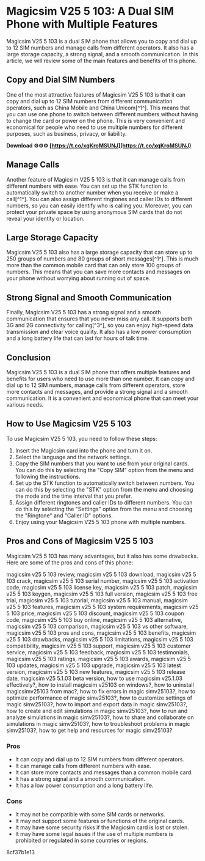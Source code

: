 # Magicsim V25 5 103: A Dual SIM Phone with Multiple Features
 
Magicsim V25 5 103 is a dual SIM phone that allows you to copy and dial up to 12 SIM numbers and manage calls from different operators. It also has a large storage capacity, a strong signal, and a smooth communication. In this article, we will review some of the main features and benefits of this phone.
 
## Copy and Dial SIM Numbers
 
One of the most attractive features of Magicsim V25 5 103 is that it can copy and dial up to 12 SIM numbers from different communication operators, such as China Mobile and China Unicom[^1^]. This means that you can use one phone to switch between different numbers without having to change the card or power on the phone. This is very convenient and economical for people who need to use multiple numbers for different purposes, such as business, privacy, or liability.
 
**Download ⚙⚙⚙ [https://t.co/xqKroMSUNJ](https://t.co/xqKroMSUNJ)**


 
## Manage Calls
 
Another feature of Magicsim V25 5 103 is that it can manage calls from different numbers with ease. You can set up the STK function to automatically switch to another number when you receive or make a call[^1^]. You can also assign different ringtones and caller IDs to different numbers, so you can easily identify who is calling you. Moreover, you can protect your private space by using anonymous SIM cards that do not reveal your identity or location.
 
## Large Storage Capacity
 
Magicsim V25 5 103 also has a large storage capacity that can store up to 250 groups of numbers and 80 groups of short messages[^1^]. This is much more than the common mobile card that can only store 100 groups of numbers. This means that you can save more contacts and messages on your phone without worrying about running out of space.
 
## Strong Signal and Smooth Communication
 
Finally, Magicsim V25 5 103 has a strong signal and a smooth communication that ensures that you never miss any call. It supports both 3G and 2G connectivity for calling[^3^], so you can enjoy high-speed data transmission and clear voice quality. It also has a low power consumption and a long battery life that can last for hours of talk time.
 
## Conclusion
 
Magicsim V25 5 103 is a dual SIM phone that offers multiple features and benefits for users who need to use more than one number. It can copy and dial up to 12 SIM numbers, manage calls from different operators, store more contacts and messages, and provide a strong signal and a smooth communication. It is a convenient and economical phone that can meet your various needs.

## How to Use Magicsim V25 5 103
 
To use Magicsim V25 5 103, you need to follow these steps:
 
1. Insert the Magicsim card into the phone and turn it on.
2. Select the language and the network settings.
3. Copy the SIM numbers that you want to use from your original cards. You can do this by selecting the "Copy SIM" option from the menu and following the instructions.
4. Set up the STK function to automatically switch between numbers. You can do this by selecting the "STK" option from the menu and choosing the mode and the time interval that you prefer.
5. Assign different ringtones and caller IDs to different numbers. You can do this by selecting the "Settings" option from the menu and choosing the "Ringtone" and "Caller ID" options.
6. Enjoy using your Magicsim V25 5 103 phone with multiple numbers.

## Pros and Cons of Magicsim V25 5 103
 
Magicsim V25 5 103 has many advantages, but it also has some drawbacks. Here are some of the pros and cons of this phone:
 
magicsim v25 5 103 review,  magicsim v25 5 103 download,  magicsim v25 5 103 crack,  magicsim v25 5 103 serial number,  magicsim v25 5 103 activation code,  magicsim v25 5 103 license key,  magicsim v25 5 103 patch,  magicsim v25 5 103 keygen,  magicsim v25 5 103 full version,  magicsim v25 5 103 free trial,  magicsim v25 5 103 tutorial,  magicsim v25 5 103 manual,  magicsim v25 5 103 features,  magicsim v25 5 103 system requirements,  magicsim v25 5 103 price,  magicsim v25 5 103 discount,  magicsim v25 5 103 coupon code,  magicsim v25 5 103 buy online,  magicsim v25 5 103 alternative,  magicsim v25 5 103 comparison,  magicsim v25 5 103 vs other software,  magicsim v25 5 103 pros and cons,  magicsim v25 5 103 benefits,  magicsim v25 5 103 drawbacks,  magicsim v25 5 103 limitations,  magicsim v25 5 103 compatibility,  magicsim v25 5 103 support,  magicsim v25 5 103 customer service,  magicsim v25 5 103 feedback,  magicsim v25 5 103 testimonials,  magicsim v25 5 103 ratings,  magicsim v25 5 103 awards,  magicsim v25 5 103 updates,  magicsim v25 5 103 upgrade,  magicsim v25 5 103 latest version,  magicsim v25 5 103 new features,  magicsim v25 5 103 release date,  magicsim v25 5.1.03 beta version,  how to use magicsim v25.1.03 effectively?,  how to install magicsim v25103 on windows?,  how to uninstall magicsimv25103 from mac?,  how to fix errors in magic simv25103?,  how to optimize performance of magic simv25103?,  how to customize settings of magic simv25103?,  how to import and export data in magic simv25103?,  how to create and edit simulations in magic simv25103?,  how to run and analyze simulations in magic simv25103?,  how to share and collaborate on simulations in magic simv25103?,  how to troubleshoot problems in magic simv25103?,  how to get help and resources for magic simv25103?
 
### Pros

- It can copy and dial up to 12 SIM numbers from different operators.
- It can manage calls from different numbers with ease.
- It can store more contacts and messages than a common mobile card.
- It has a strong signal and a smooth communication.
- It has a low power consumption and a long battery life.

### Cons

- It may not be compatible with some SIM cards or networks.
- It may not support some features or functions of the original cards.
- It may have some security risks if the Magicsim card is lost or stolen.
- It may have some legal issues if the use of multiple numbers is prohibited or regulated in some countries or regions.

 8cf37b1e13
 

